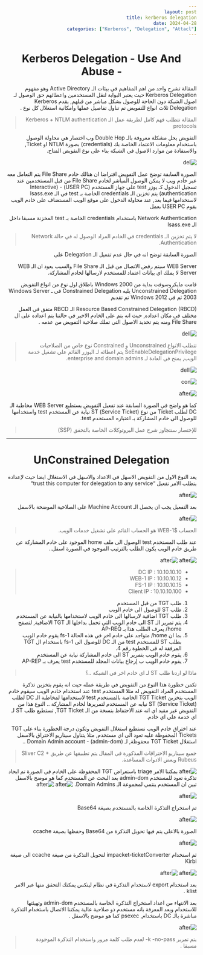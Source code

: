 ```yaml
---
layout: post
title: kerberos delegation
date: 2024-04-28
categories: ["Kerberos", "Delegation", "Attacl"]
---
```

<style>*{direction: rtl}</style>
<!-- Text can be **bold**, _italic_, ~~strikethrough~~ or `keyword` -->

<!-- [Link to another page](./another-page.html). -->

<h1 style="text-align:center; direction:ltr;">
Kerberos Delegation 
- Use And Abuse -
</h1>

المقالة تشرح واحد من اهم المفاهيم في بيئات الـ Active Directory وهو مفهوم Kerberos Delegation حيث يعتبر البوابة لنقل المستخدمين واعطائهم حق الوصول لـ اصول الشبكة دون الحاجة للوصول بشكل مباشر من قبلهم, يقدم Kerberos Delegation ثلاث انواع للتفويض تم تناول تفاصيل عملها وامكانية استغلال كل نوع .

> المقالة تتطلب فهم كامل لطريقة عمل الـ  Kerberos  + NTLM  authentication protocols

التفويض يحل مشكلة معروفة بالـ Double Hop وب اختصار هي محاولة الوصول باستخدام معلومات الاعتماد الخاصة بك (credentials) بصورة NTLM او Ticket, والاستفادة من موارد الاصول في الشبكة بناء على نوع التفويض المتاح. 

![del](../../img/posts/post_kerb-Del/del.png)

الصورة السابقة توضح عمل التفويض افتراضا ان هنالك خادم File Share يتم التعامل معه عبر خادم ويب لا يمكن الوصول المباشر لخادم File Share من قبل المستخدمين عند تسجيل الدخول كـ يوزر test على جهاز المستخدم (USER PC) -   (Interactive authentication) يتم تخزين الـ credentials الخاصة بـ test في الـ lsass.exe لاستخدامها فيما بعد, عند محاولة الدخول على موقع الويب المستضاف على خادم الويب يقوم USER PC بعمل

 Network Authentication باستخدام credentials الخاصة بـ test المخزنة مسبقا داخل الـ lsass.exe

> لا يتم تخزين الـ credentials في الخادم المراد الوصول له في حالة  Network Authentication.

الصورة السابقة توضح انه في حال عدم تفعيل الـ Delegation على

WEB Server سيتم رفض الاتصال من قبل الـ File Share والسبب يعود ان الـ WEB Server لا يملك اي بيانات اعتماد للمستخدم لارسالها لخادم المشاركة.

قامت مايكروسوفت بداية من Windows 2000 باطلاق اول نوع من انواع التفويض Unconstrained Delegation يليه Constrained Delegation في ـ Windows Server 2003 ثم في Windows 2012 تم تقديم 

Resource Based Constrained Delegation (RBCD) الـ RBCD متفق في العمل مختلف في مكان اعداده, حيث انه يتم على الخادم الاخير في حالتنا يتم اعداده على ال File Share ومنه يتم تحديد الاصول التي تملك صلاحية التفويض من عدمه . 

![dell](../../img/posts/post_kerb-Del/dell.png)
> تتطلب الانواع Unconstrained و Constrained نوع خاص من الصلاحيات SeEnableDelegationPrivilege يتم اعطائه لـ اليوزر القائم على تشغيل خدمة الويب,  يمنح في العادة لـ enterprise and domain admins.

![delll](../../img/posts/post_kerb-Del/delll.png)

![con](../../img/posts/post_kerb-Del/con-all-uncon.png)

![after](../../img/posts/post_kerb-Del/after-auth.png)

كما هو واضح في الصورة السابقة عند تفعيل التفويض يستطيع WEB Server مخاطبة الـ DC لطلب Ticket من نوع (Service Ticket) ST نيابة عن المستخدم test واستخدامها للوصول الى خادم المشاركة بـ اعتباره المستخدم test. 

>للإختصار سنتجاوز شرح عمل البروتوكلات الخاصة بالتحقق (SSP) 

---

<h1 style="text-align:center; direction:ltr;">
UnConstrained Delegation
</h1> 

يعد النوع الاول من التفويض الاسهل في الاعداد والاسهل في الاستغلال ايضا حيث لإعداده يتطلب الامر تفعيل
 “trust this computer for delegation to any service“ 


![after](../../img/posts/post_kerb-Del/uncon/uncon-sett.png)

بعد التفعيل يجب ان يحصل الـ Machine Account على الصلاحية الموضحة بالاسفل  

![after](../../img/posts/post_kerb-Del/uncon/uncon-powerviw.png)

> الحساب WEB-1$ هو الحساب القائم على تشغيل خدمات الويب.

عند طلب المستخدم test الوصول الى ملف home الموجود على خادم المشاركة عن طريق خادم الويب يكون الطلب بالترتيب الموجود في الصورة اسفل..

![after](../../img/posts/post_kerb-Del/uncon/wire-uncon.png)
![after](../../img/posts/post_kerb-Del/wire-ucnon1.png)

>- DC      IP : 10.10.10.10
>- WEB-1 IP : 10.10.10.12
>- FS-1    IP : 10.10.10.15
>- Client IP : 10.10.10.100

1.   طلب TGT من  قبل المستخدم 
1.  طلب ST للوصول الى خادم الويب 
1. طلب TGT اضافية لارسالها الى خادم الويب لاستخدامها بالنيابة عن المستخدم
1. يتم تمرير الـ ST الى خادم الويب التي تحمل بداخلها الـ TGT الاضافية, لتصفح home/ يعرف الطلب هذا بـ AP-REQ
1. بما ان home/ متواجد على خادم اخر في هذه الحالة fs-1 يقوم خادم الويب بطلب ST للمستخدم test من الـ DC للوصول الى fs-1 باستخدام ال TGT المرفقة له في الخطوة رقم 4.
1. يقوم خادم الويب بتمرير ST الى خادم المشاركة نيابة عن المستخدم 
1. يقوم خادم الويب ب إرجاع بيانات المجلد للمستخدم test  يعرف بـ AP-REP

>ماذا لو اردنا طلب ST  لـ اي خادم اخر في الشبكة ..؟

تكمن خطورة هذا النوع من التفويض في طريقة عمله حيث انه يقوم بتخزين تذكرة المستخدم المراد التفويض له مثلا المستخدم test عند استخدام خادم الويب سيقوم خادم الويب بتخزين TGT Ticket الخاصة بالمستخدم test لاستخدامها لمخاطبة الـ DC لطلب (Service Ticket) ST نيابه عن المستخدم  لتمريرها لخادم المشاركة .. النوع هذا من التفويض غير مقيد اي انه عند الاحتفاظ بنسخة من الـ TGT Ticket, تستطيع طلب ST لـ اي خدمة على اي خادم.

عند اختراق خادم الويب نستطيع استغلال التفويض وتكون درجة الخطورة بناء على
TGT Tickets المحفوظة عليه تعود الى اي مستخدم, مثلا يتناول سيناريو الاختراق بالاسفل استغلال TGT Ticket محفوظة,
لـ Domain Admin account - (admin-dom) ..
>جميع سيناريو الاختراقات المذكورة في المقال يتم تطبيقها عن طريق Sliver C2 + Rubeus وبعض الادوات المساعدة.


![after](../../img/posts/post_kerb-Del/uncon/sliver-uncon1.png)
يمكننا الامر triage باستعراض TGT المحفوظة على الخادم في الصورة تم ايجاد تذكرة تعود للمستخدم admin-dom بعد البحث عن المستخدم كما هو موضح بالاسفل تبين ان المستخدم ينتمي لمجموعة الـ Domain Admins.
![after](../../img/posts/post_kerb-Del/uncon/domain.png)
![after](../../img/posts/post_kerb-Del/uncon/sliver-uncon2.png)

![after](../../img/posts/post_kerb-Del/uncon/sliver-uncon2.png)

تم استخراج التذكرة الخاصة بالمستخدم بصيغة Base64

![after](../../img/posts/post_kerb-Del/uncon/uncon-to-chache.png)

الصورة بالاعلى يتم فيها تحويل التذكرة من Base64 وحفظها بصيغة ccache

![after](../../img/posts/post_kerb-Del/uncon/uncon-to-kirbi.png)

ثم استخدام impacket-ticketConverter  لتحويل التذكرة من صيغة ccache الى صيغة Kirbi 



![after](../../img/posts/post_kerb-Del/uncon/uncon-export-kirbi.png)
![after](../../img/posts/post_kerb-Del/uncon/uncon-klist.png)

بعد استخدام export لاستخدام التذكرة في نظام لينكس يمكنك التحقق منها عبر الامر klist .



بعد الانتهاء من اعداد استخراج التذكرة الخاصة بالمستخدم admin-dom وتهيئتها للاستخدام وبعد المعرفة بانه مستخدم ذو صلاحية عالية يمكننا الاتصال باستخدام التذكرة مباشرة بالـ DC باستخدام, psexec كما هو موضح بالاسفل . 



![after](../../img/posts/post_kerb-Del/uncon/uncon-psexec-dc01.png)
>يتم تمرير k -no-pass- لعدم طلب كلمة مرور واستخدام التذكرة الموجودة مسبقا .



